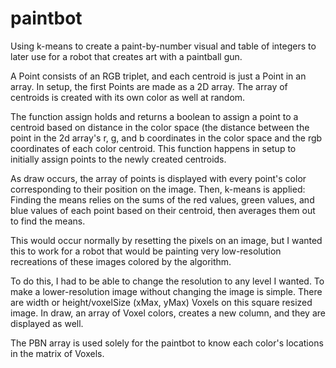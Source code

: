 # paintbot
Using k-means to create a paint-by-number visual and table of integers to later use for a robot that creates art with a paintball gun.


A Point consists of an RGB triplet, and each centroid is just a Point in an array. In setup, the first Points are made as a 2D array. The array of centroids is created with its own color as well at random.

The function assign holds and returns a boolean to assign a point to a centroid based on distance in the color space (the distance between the point in the 2d array's r, g, and b coordinates in the color space and the rgb coordinates of each color centroid. This function happens in setup to initially assign points to the newly created centroids. 

As draw occurs, the array of points is displayed with every point's color corresponding to their position on the image. 
Then, k-means is applied: 
Finding the means relies on the sums of the red values, green values, and blue values of each point based on their centroid, then averages them out to find the means. 

This would occur normally by resetting the pixels on an image, but I wanted this to work for a robot that would be painting very low-resolution recreations of these images colored by the algorithm. 

To do this, I had to be able to change the resolution to any level I wanted. 
To make a lower-resolution image without changing the image is simple. There are width or height/voxelSize (xMax, yMax) Voxels on this square resized image. In draw, an array of Voxel colors, creates a new column, and they are displayed as well. 

The PBN array is used solely for the paintbot to know each color's locations in the matrix of Voxels. 
